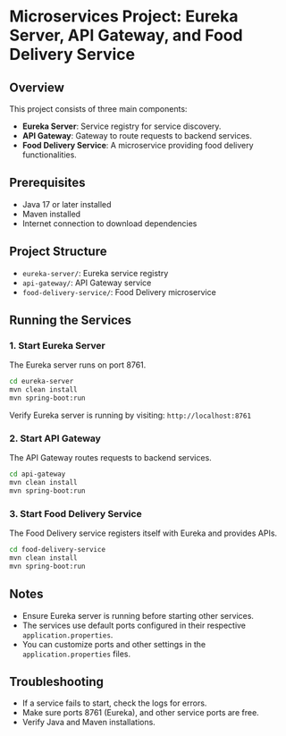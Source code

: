 # Microservices Project: Eureka Server, API Gateway, and Food Delivery Service

## Overview

This project consists of three main components:
- **Eureka Server**: Service registry for service discovery.
- **API Gateway**: Gateway to route requests to backend services.
- **Food Delivery Service**: A microservice providing food delivery functionalities.

## Prerequisites

- Java 17 or later installed
- Maven installed
- Internet connection to download dependencies

## Project Structure

- `eureka-server/`: Eureka service registry
- `api-gateway/`: API Gateway service
- `food-delivery-service/`: Food Delivery microservice

## Running the Services

### 1. Start Eureka Server

The Eureka server runs on port 8761.

```bash
cd eureka-server
mvn clean install
mvn spring-boot:run
```

Verify Eureka server is running by visiting: `http://localhost:8761`

### 2. Start API Gateway

The API Gateway routes requests to backend services.

```bash
cd api-gateway
mvn clean install
mvn spring-boot:run
```

### 3. Start Food Delivery Service

The Food Delivery service registers itself with Eureka and provides APIs.

```bash
cd food-delivery-service
mvn clean install
mvn spring-boot:run
```

## Notes

- Ensure Eureka server is running before starting other services.
- The services use default ports configured in their respective `application.properties`.
- You can customize ports and other settings in the `application.properties` files.

## Troubleshooting

- If a service fails to start, check the logs for errors.
- Make sure ports 8761 (Eureka), and other service ports are free.
- Verify Java and Maven installations.
